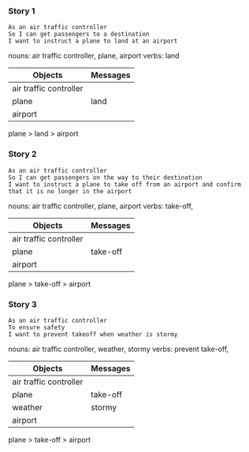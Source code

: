 ### Story 1
```
As an air traffic controller
So I can get passengers to a destination
I want to instruct a plane to land at an airport

```
nouns: air traffic controller, plane, airport
verbs: land


Objects  | Messages
------------- | -------------
air traffic controller  |  
plane  | land
airport  |

plane  > land > airport

### Story 2
```
As an air traffic controller
So I can get passengers on the way to their destination
I want to instruct a plane to take off from an airport and confirm that it is no longer in the airport

```
nouns: air traffic controller, plane, airport
verbs: take-off,


Objects  | Messages
------------- | -------------
air traffic controller  |  
plane  | take-off
airport  |

plane  > take-off > airport

### Story 3
```
As an air traffic controller
To ensure safety
I want to prevent takeoff when weather is stormy

```
nouns: air traffic controller, weather, stormy
verbs: prevent take-off,


Objects  | Messages
------------- | -------------
air traffic controller  |  
plane  | take-off
weather | stormy
airport  |

plane  > take-off > airport
